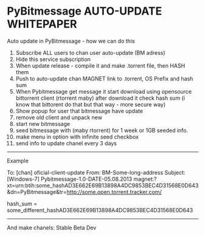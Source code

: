 PyBitmessage AUTO-UPDATE WHITEPAPER
============

Auto update in PyBitmessage - how we can do this

1) Subscribe ALL users to chan user auto-update (BM adress)
2) Hide this service subscription
3) When update release - compile it and make .torrent file, then HASH them
4) Push to auto-update chan MAGNET link to .torrent, OS Prefix  and hash sum 
5) When Pybitmessage get message it start download using opensource bittorrent client (rtorrent maby) after download it check hash sum (i know that bittorent do that but that way - more secure way)
6) Show popup for user that bitmessage have update
7) remove old client and unpack new
8) start new bitmessage
9) seed bitmessage with (maby rtorrent) for 1 week or 1GB seeded info.
10) make menu in option with infinite seed checkbox
11) send info to update chanel every 3 days

_____
Example

To: [chan] oficial-client-update
From: BM-Some-long-address
Subject: [Windows-7] Pybitmessage-1.0-DATE-05.08.2013
magnet:?xt=urn:btih:some_hashAD3E662E69В13898A4DС9853BEC4D31568E0D643&dn=PyBitmessage&tr=http://some.open.torrent.tracker.com/ 

hash_sum = some_different_hashAD3E662E69В13898A4DС9853BEC4D31568E0D643
____

And make chanels:
Stable
Beta
Dev

 